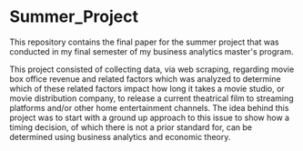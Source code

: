 # Summer_Project
This repository contains the final paper for the summer project that was conducted in my final semester of my business analytics master's program.

This project consisted of collecting data, via web scraping, regarding movie box office revenue and related factors which was analyzed to determine which of these related factors impact how long it takes a movie studio, or movie distribution company, to release a current theatrical film to streaming platforms and/or other home entertainment channels. The idea behind this project was to start with a ground up approach to this issue to show how a timing decision, of which there is not a prior standard for, can be determined using business analytics and economic theory.
